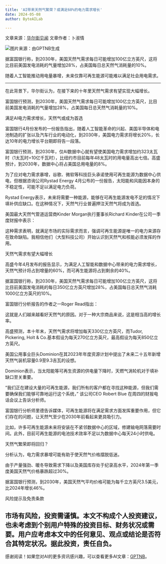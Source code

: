```yaml
---
title: 'AI带来天然气繁荣？或满足60%的电力需求增长'
date: 2024-05-08
author: ByteAILab

---
```


文章来源：[华尔街见闻](https://wallstreetcn.com/articles/3714286?keyword=AI)
文章作者：卜淑情

![图片来源：由GPTNB生成](http://www.jesonc.com/upload/3B33CB85B496C0CB6FBA4C2BD79320AD/1715065089121/FjEYgbnNufJDn8kjw-2VLDeTqKw-.png)

据富国银行称，到2030年，美国天然气需求每日可能增加100亿立方英尺，这将比目前美国发电消耗的气量增加28%，占美国每日总天然气消耗量的10%。

随着人工智能推动用电量暴增，未来仅靠可再生能源可能难以满足社会用电需求。

---
在此背景下，华尔街认为，在接下来的十年里天然气需求有望实现大幅增长。

富国银行预测，到2030年，美国天然气需求每日可能增加100亿立方英尺，比目前美国发电消耗的气量增加28%，占美国每日总天然气消耗量的10%。

满足AI电力需求增长，天然气或成为首选

富国银行4月份发布的一份报告指出，随着人工智能革命的兴起、美国半导体和电池制造的扩张以及汽车行业的电动化，到2030年，美国电力需求将增长20%，长达10年的电力增长平台期即将告一段落。

富国银行预测，到2030年，仅AI数据中心就有望使美国电力需求增加约323太瓦时（1太瓦时=10亿千瓦时），比纽约市目前每年48太瓦时的用电量高出七倍。高盛预计，到2030年，数据中心将占美国总用电量的8%。

为了应对电力需求暴增，谷歌、微软等科技巨头承诺使用可再生能源为数据中心供电，但根据咨询公司Rystad Energy 4月公布的一份报告，太阳能和风能因本身的不稳定性，可能不足以满足电力负荷。

Rystad Energy表示，未来将需要一种能源，能够在可再生能源发电不足的情况下填补供应缺口。在这种情况下，天然气行业普遍押注天然气将成为首选。

美国最大天然气管道运营商Kinder Morgan执行董事长Richard Kinder在公司一季度财报中表示：

这种需求表明，就满足市场的实际需求而言，强调可再生能源是唯一的电力来源存在致命缺陷。我相信他们（大型科技公司）开始认识到天然气和核能必须发挥的作用。

天然气需求有望大幅增长

高盛今年4月发布的报告显示，为满足人工智能和数据中心带来的电力需求增长，天然气预计将占到增量的60%，而可再生能源将占到剩余的40%。

据富国银行称，到2030年，美国天然气需求每日可能增加100亿立方英尺，这将比目前美国发电消耗的每日350亿立方英尺增加28%，占美国每日总天然气消耗1000亿立方英尺的10%。

富国银行分析报告的作者之一Roger Read指出：

这就是人们越来越看好天然气的原因。对于一种大宗商品来说，这是相当高的增长率。

高盛预测，本十年末，天然气需求将增加每天330亿立方英尺，而Tudor, Pickering, Holt & Co.基本假设为每天270亿立方英尺，最高假设为每天850亿立方英尺。

美国公用事业巨头Dominion在其2023年年度资源计划中提出了未来二十五年新增天然气装机容量0.9至9.3吉瓦的设想。

Dominion表示，当太阳能等可再生资源的供电量下降时，天燃气涡轮机对于填补缺口至关重要。

“我们正在建设大量的可再生能源，我们所有的客户都在寻找这种能源，但我们需要确保我们能够可靠地运行这个系统，” 该公司CEO Robert Blue 在周四的财报电话会议上告诉分析师。

富国银行分析师里德告诉媒体，可再生能源将在满足需求方面发挥重要作用，但它们存在的问题，让天然气至少在2030年前看起来更具吸引力。

比如，许多可再生能源未来将安装在不紧邻数据中心的区域，修建输电网落需要时间。此外，目前可再生能源的电池技术效率不足以为数据中心每天24小时供电。

天然气繁荣即将回归？

分析认为，电力需求暴增可能有助于使天然气价格摆脱低迷。

由于产量强劲、暖冬导致需求下降以及美国库存处于纪录高水平，2024年第一季度美国天然气价格暴跌超过30%。

据富国银行预测，到2030年，美国天然气平均价格可能为每千立方英尺3.5美元，比2024年增长46%。

风险提示及免责条款

市场有风险，投资需谨慎。本文不构成个人投资建议，也未考虑到个别用户特殊的投资目标、财务状况或需要。用户应考虑本文中的任何意见、观点或结论是否符合其特定状况。据此投资，责任自负。
---
感谢阅读！如果您对AI的更多资讯感兴趣，可以查看更多AI文章：[GPTNB](https://gptnb.com)。